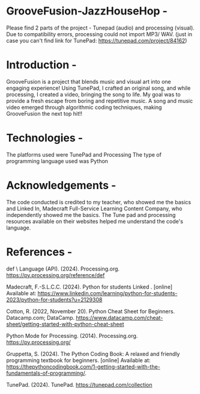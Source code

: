 # GrooveFusion-JazzHouseHop - 
Please find 2 parts of the project - Tunepad (audio) and processing (visual). Due to compatibility errors, processing could not import MP3/ WAV.
(just in case you can't find link for TunePad: https://tunepad.com/project/84162)

# Introduction - 
GrooveFusion is a project that blends music and visual art into one engaging experience! Using TunePad, I crafted an original song, and while processing, I created a video, bringing the song to life. My goal was to provide a fresh escape from boring and repetitive music. A song and music video emerged through algorithmic coding techniques, making GrooveFusion the next top hit!!  

# Technologies -
The platforms used were TunePad and Processing
The type of programming language used was Python

# Acknowledgements - 
The code conducted is credited to my teacher, who showed me the basics and Linked In, Madecraft Full-Service Learning Content Company, who independently showed me the basics. The Tune pad and processing resources available on their websites helped me understand the code's language. 

# References -   
def \ Language (API). (2024). Processing.org. https://py.processing.org/reference/def

Madecraft, F.-S.L.C.C. (2024). Python for students Linked . [online] Available at: https://www.linkedin.com/learning/python-for-students-2023/python-for-students?u=2129308

Cotton, R. (2022, November 20). Python Cheat Sheet for Beginners. Datacamp.com; DataCamp. https://www.datacamp.com/cheat-sheet/getting-started-with-python-cheat-sheet

Python Mode for Processing. (2014). Processing.org. https://py.processing.org/

Gruppetta, S. (2024). The Python Coding Book: A relaxed and friendly programming textbook for beginners. [online] Available at: https://thepythoncodingbook.com/1-getting-started-with-the-fundamentals-of-programming/.

TunePad. (2024). TunePad. https://tunepad.com/collection

‌
